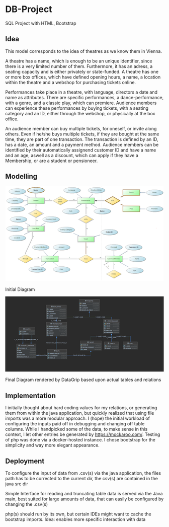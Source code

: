 # DB-Project
 SQL Project with HTML, Bootstrap


## Idea
This model corresponds to the idea of theatres as we know them in Vienna. 

A theatre has a name, which is enough to be an unique identifier, since there is a very limited number of
them. Furthermore, it has an adress, a seating capacity and is either privately or
state-funded. A theatre has one or more box offices, which have defined opening hours, a
name, a location within the theatre and a webshop for purchasing tickets online.

Performances take place in a theatre, with language, directors a date and name as
attributes. There are specific performances, a dance-performance, with a genre, and a
classic play, which can premiere. Audience members can experience these performances by
buying tickets, with a seating category and an ID, either through the webshop, or physically
at the box office.

An audience member can buy multiple tickets, for oneself, or invite along others. Even if
he/she buys multiple tickets, if they are bought at the same time, they are part of one
transaction. The transaction is defined by an ID, has a date, an amount and a payment
method. Audience members can be identified by their automatically assignend customer ID
and have a name and an age, aswell as a discount, which can apply if they have a
Membership, or are a student or pensioneer.

## Modelling

![](assets/er_model_dbs.png)

Initial Diagram

![](assets/gen_er_model_dbs.png)

Final Diagram rendered by DataGrip based upon actual tables and relations
## Implementation

I initially thought about hard coding values for my relations, or generating them from within
the java application, but quickly realized that using file imports was a more modular
approach. I (hope) the initial workload of configuring the inputs paid off in debugging and
changing off table columns.
While I handpicked some of the data, to make sense in this context, I let other entries be
generated by https://mockaroo.com/.
Testing of php was done via a docker-hosted instance. I chose bootstrap for the simplicity
and way more elegant appearance.

## Deployment

To configure the input of data from .csv(s) via the java application, the files path has to be corrected
to the current dir, the csv(s) are contained in the java src dir

Simple Interface for reading and truncating table data is served via the Java main,
best suited for large amounts of data, that can easily be configured by changing the .csv(s)

php(s) should run by its own, but certain IDEs might want to cache the bootstrap imports.
Idea: enables more specific interaction with data